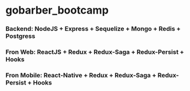 # gobarber_bootcamp

<h3> Backend: NodeJS + Express + Sequelize + Mongo + Redis + Postgress</h3>

<h3> Fron Web: ReactJS + Redux + Redux-Saga + Redux-Persist + Hooks</h3>

<h3> Fron Mobile: React-Native + Redux + Redux-Saga + Redux-Persist + Hooks</h3>
